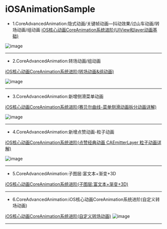 # iOSAnimationSample

* 1.CoreAdvancedAnimation:隐式动画/关键帧动画—抖动效果/过山车动画/转场动画/组动画
[ iOS核心动画CoreAnimation系统进阶(UIView和layer动画基础)](https://blog.csdn.net/wtdask/article/details/81475274)


![image](https://github.com/Goddreamwt/iOSAnimationSample/blob/master/image/%E6%95%88%E6%9E%9Cgif/car_gif.gif)

----------
* 2.CoreAdvancedAnimation:转场动画/组动画

[ iOS核心动画CoreAnimation系统进阶(转场动画&组动画)](https://blog.csdn.net/wtdask/article/details/81508682)

![image](https://github.com/Goddreamwt/iOSAnimationSample/blob/master/image/%E6%95%88%E6%9E%9Cgif/groupAnim_gif.gif)

----------
* 3.CoreAdvancedAnimation:新增侧滑菜单动画

[iOS核心动画CoreAnimation系统进阶(赛贝尔曲线-菜单侧滑动画拆分动画详解)](https://blog.csdn.net/wtdask/article/details/81513500)

![image](https://github.com/Goddreamwt/iOSAnimationSample/blob/master/image/%E6%95%88%E6%9E%9Cgif/slider.gif)

----------
* 4.CoreAdvancedAnimation:新增点赞动画-粒子动画

[iOS核心动画CoreAnimation系统进阶(点赞经典动画 CAEmitterLayer 粒子动画详解)](https://blog.csdn.net/wtdask/article/details/81541272)

![image](https://github.com/Goddreamwt/iOSAnimationSample/blob/master/image/%E6%95%88%E6%9E%9Cgif/bangMo2.gif)

----------

* 5.CoreAdvancedAnimation:子图层:富文本+渐变+3D

[ iOS核心动画CoreAnimation系统进阶(子图层:富文本+渐变+3D)](https://blog.csdn.net/wtdask/article/details/81567200)

----------

* 6.CoreAdvancedAnimation:iOS核心动画CoreAnimation系统进阶(自定义转场动画)

[ iOS核心动画CoreAnimation系统进阶(自定义转场动画)](https://blog.csdn.net/wtdask/article/details/81632530)
![image](https://github.com/Goddreamwt/iOSAnimationSample/blob/master/image/%E6%95%88%E6%9E%9Cgif/customAnimation.gif)

----------
